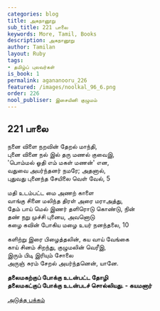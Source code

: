 ```yaml
---
categories: blog
title: அகநானூறு
sub_title: 221 பாலை
keywords: More, Tamil, Books
description: அகநானூறு
author: Tamilan
layout: Ruby
tags:
- தமிழ்ப் புலவர்கள்
is_book: 1
permalink: agananooru_226
featured: /images/noolkal_96_6.png
order: 226
nool_publiser: இசையினி குழுமம்
---
```



## 221 பாலை

நனை விளை நறவின் தேறல் மாந்தி,  
புனை வினை நல் இல் தரு மணல் குவைஇ,  
'பொம்மல் ஓதி எம் மகள் மணன்' என,  
வதுவை அயர்ந்தனர் நமரே; அதனால்,  
புதுவது புனைந்த சேயிலை வெள் வேல், 5

மதி உடம்பட்ட மை அணற் காளை  
வாங்கு சினை மலிந்த திரள் அரை மராஅத்து,  
தேம் பாய் மெல் இணர் தளிரொடு கொண்டு, நின்  
தண் நறு முச்சி புனைய, அவனொடு  
கழை கவின் போகிய மழை உயர் நனந்தலை, 10

களிற்று இரை பிழைத்தலின், கய வாய் வேங்கை  
காய் சினம் சிறந்து, குழுமலின் வெரீஇ,  
இரும் பிடி இரியும் சோலை  
அருஞ் சுரம் சேறல் அயர்ந்தனென், யானே.

**தலைமகற்குப் போக்கு உடன்பட்ட தோழி  
தலைமகட்குப் போக்கு உடன்படச் சொல்லியது. - கயமனார்**

[அடுத்த பக்கம்](agananooru_227)